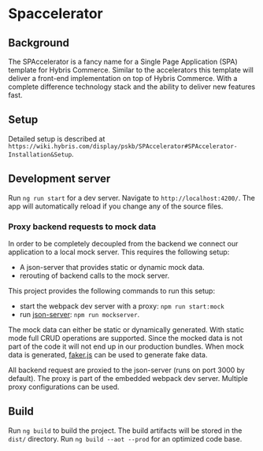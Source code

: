 # Spaccelerator

## Background

The SPAccelerator is a fancy name for a Single Page Application (SPA) template for Hybris Commerce. Similar to the accelerators this template will deliver a front-end implementation on top of Hybris Commerce. With a complete difference technology stack and the ability to deliver new features fast.

## Setup

Detailed setup is described at `https://wiki.hybris.com/display/pskb/SPAccelerator#SPAccelerator-Installation&Setup`.

## Development server

Run `ng run start` for a dev server. Navigate to `http://localhost:4200/`. The app will automatically reload if you change any of the source files.

### Proxy backend requests to mock data

In order to be completely decoupled from the backend we connect our application to a local mock server. This requires the following setup:

* A json-server that provides static or dynamic mock data.
* rerouting of backend calls to the mock server.

This project provides the following commands to run this setup:

* start the webpack dev server with a proxy: `npm run start:mock`
* run [json-server](https://github.com/typicode/json-server): `npm run mockserver`.

The mock data can either be static or dynamically generated. With static mode full CRUD operations are supported. Since the mocked data is not part of the code it will not end up in our production bundles. When mock data is generated, [faker.js](https://github.com/Marak/faker.js) can be used to generate fake data.

All backend request are proxied to the json-server (runs on port 3000 by default). The proxy is part of the embedded webpack dev server. Multiple proxy configurations can be used.

## Build

Run `ng build` to build the project. The build artifacts will be stored in the `dist/` directory. Run `ng build --aot --prod` for an optimized code base.
